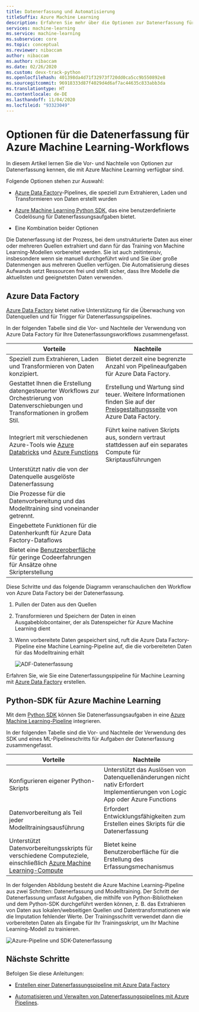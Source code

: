 ```yaml
---
title: Datenerfassung und Automatisierung
titleSuffix: Azure Machine Learning
description: Erfahren Sie mehr über die Optionen zur Datenerfassung für das Training Ihrer Machine Learning-Modelle.
services: machine-learning
ms.service: machine-learning
ms.subservice: core
ms.topic: conceptual
ms.reviewer: nibaccam
author: nibaccam
ms.author: nibaccam
ms.date: 02/26/2020
ms.custom: devx-track-python
ms.openlocfilehash: 401398da4d71f32973f720dd0ca5cc9b550892e8
ms.sourcegitcommit: 96918333d87f4029d4d6af7ac44635c833abb3da
ms.translationtype: HT
ms.contentlocale: de-DE
ms.lasthandoff: 11/04/2020
ms.locfileid: "93323049"
---
```

# <a name="data-ingestion-options-for-azure-machine-learning-workflows"></a>Optionen für die Datenerfassung für Azure Machine Learning-Workflows

In diesem Artikel lernen Sie die Vor- und Nachteile von Optionen zur Datenerfassung kennen, die mit Azure Machine Learning verfügbar sind. 

Folgende Optionen stehen zur Auswahl:
+ [Azure Data Factory](#azure-data-factory)-Pipelines, die speziell zum Extrahieren, Laden und Transformieren von Daten erstellt wurden

+ [Azure Machine Learning Python SDK](#azure-machine-learning-python-sdk), das eine benutzerdefinierte Codelösung für Datenerfassungsaufgaben bietet.

+ Eine Kombination beider Optionen

Die Datenerfassung ist der Prozess, bei dem unstrukturierte Daten aus einer oder mehreren Quellen extrahiert und dann für das Training von Machine Learning-Modellen vorbereitet werden. Sie ist auch zeitintensiv, insbesondere wenn sie manuell durchgeführt wird und Sie über große Datenmengen aus mehreren Quellen verfügen. Die Automatisierung dieses Aufwands setzt Ressourcen frei und stellt sicher, dass Ihre Modelle die aktuellsten und geeignetsten Daten verwenden.

## <a name="azure-data-factory"></a>Azure Data Factory

[Azure Data Factory](../data-factory/introduction.md) bietet native Unterstützung für die Überwachung von Datenquellen und für Trigger für Datenerfassungspipelines.  

In der folgenden Tabelle sind die Vor- und Nachteile der Verwendung von Azure Data Factory für Ihre Datenerfassungsworkflows zusammengefasst.

|Vorteile|Nachteile
---|---
Speziell zum Extrahieren, Laden und Transformieren von Daten konzipiert.|Bietet derzeit eine begrenzte Anzahl von Pipelineaufgaben für Azure Data Factory. 
Gestattet Ihnen die Erstellung datengesteuerter Workflows zur Orchestrierung von Datenverschiebungen und Transformationen in großem Stil.|Erstellung und Wartung sind teuer. Weitere Informationen finden Sie auf der [Preisgestaltungsseite](https://azure.microsoft.com/pricing/details/data-factory/data-pipeline/) von Azure Data Factory.
Integriert mit verschiedenen Azure-Tools wie [Azure Databricks](../data-factory/transform-data-using-databricks-notebook.md) und [Azure Functions](../data-factory/control-flow-azure-function-activity.md) | Führt keine nativen Skripts aus, sondern vertraut stattdessen auf ein separates Compute für Skriptausführungen 
Unterstützt nativ die von der Datenquelle ausgelöste Datenerfassung| 
Die Prozesse für die Datenvorbereitung und das Modelltraining sind voneinander getrennt.|
Eingebettete Funktionen für die Datenherkunft für Azure Data Factory-Dataflows|
Bietet eine [Benutzeroberfläche](../data-factory/quickstart-create-data-factory-portal.md) für geringe Codeerfahrungen für Ansätze ohne Skripterstellung |

Diese Schritte und das folgende Diagramm veranschaulichen den Workflow von Azure Data Factory bei der Datenerfassung.

1. Pullen der Daten aus den Quellen
1. Transformieren und Speichern der Daten in einen Ausgabeblobcontainer, der als Datenspeicher für Azure Machine Learning dient
1. Wenn vorbereitete Daten gespeichert sind, ruft die Azure Data Factory-Pipeline eine Machine Learning-Pipeline auf, die die vorbereiteten Daten für das Modelltraining erhält


    ![ADF-Datenerfassung](media/concept-data-ingestion/data-ingest-option-one.svg)
    
Erfahren Sie, wie Sie eine Datenerfassungspipeline für Machine Learning mit [Azure Data Factory](how-to-data-ingest-adf.md) erstellen.

## <a name="azure-machine-learning-python-sdk"></a>Python-SDK für Azure Machine Learning 

Mit dem [Python SDK](/python/api/overview/azure/ml) können Sie Datenerfassungsaufgaben in eine [Azure Machine Learning-Pipeline](how-to-create-your-first-pipeline.md) integrieren.

In der folgenden Tabelle sind die Vor- und Nachteile der Verwendung des SDK und eines ML-Pipelineschritts für Aufgaben der Datenerfassung zusammengefasst.

Vorteile| Nachteile
---|---
Konfigurieren eigener Python-Skripts | Unterstützt das Auslösen von Datenquellenänderungen nicht nativ Erfordert Implementierungen von Logic App oder Azure Functions
Datenvorbereitung als Teil jeder Modelltrainingsausführung|Erfordert Entwicklungsfähigkeiten zum Erstellen eines Skripts für die Datenerfassung
Unterstützt Datenvorbereitungsskripts für verschiedene Computeziele, einschließlich [Azure Machine Learning-Compute](concept-compute-target.md#azure-machine-learning-compute-managed) |Bietet keine Benutzeroberfläche für die Erstellung des Erfassungsmechanismus

In der folgenden Abbildung besteht die Azure Machine Learning-Pipeline aus zwei Schritten: Datenerfassung und Modelltraining. Der Schritt der Datenerfassung umfasst Aufgaben, die mithilfe von Python-Bibliotheken und dem Python-SDK durchgeführt werden können, z. B. das Extrahieren von Daten aus lokalen/webseitigen Quellen und Datentransformationen wie die Imputation fehlender Werte. Der Trainingsschritt verwendet dann die vorbereiteten Daten als Eingabe für Ihr Trainingsskript, um Ihr Machine Learning-Modell zu trainieren. 

![Azure-Pipeline und SDK-Datenerfassung](media/concept-data-ingestion/data-ingest-option-two.png)

## <a name="next-steps"></a>Nächste Schritte

Befolgen Sie diese Anleitungen:
* [Erstellen einer Datenerfassungspipeline mit Azure Data Factory](how-to-data-ingest-adf.md)

* [Automatisieren und Verwalten von Datenerfassungspipelines mit Azure Pipelines](how-to-cicd-data-ingestion.md).
